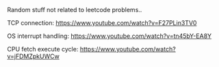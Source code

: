 Random stuff not related to leetcode problems..

TCP connection:
https://www.youtube.com/watch?v=F27PLin3TV0

OS interrupt handling:
https://www.youtube.com/watch?v=tn45bY-EA8Y

CPU fetch execute cycle:
https://www.youtube.com/watch?v=jFDMZpkUWCw
